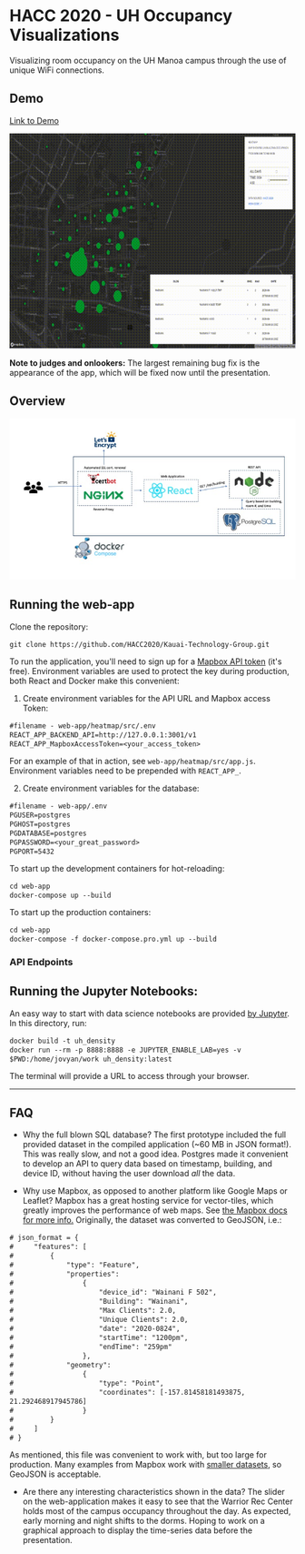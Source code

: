 # HACC 2020 - UH Occupancy Visualizations
Visualizing room occupancy on the UH Manoa campus through the use of unique WiFi connections.

## Demo

[Link to Demo](https://hacc.kauaitechgroup.com)

![Demo gif](./output.gif)

**Note to judges and onlookers:** The largest remaining bug fix is the appearance of the app, which will be fixed now until the presentation.

## Overview

![Overview](./hacc-overview.jpg)

## Running the web-app
Clone the repository:
```
git clone https://github.com/HACC2020/Kauai-Technology-Group.git
```
To run the application, you'll need to sign up for a [Mapbox API token](https://docs.mapbox.com/help/how-mapbox-works/access-tokens/) (it's free). Environment variables are used to protect the key during production, both React and Docker make this convenient:

1. Create environment variables for the API URL and Mapbox access Token:
```
#filename - web-app/heatmap/src/.env
REACT_APP_BACKEND_API=http://127.0.0.1:3001/v1
REACT_APP_MapboxAccessToken=<your_access_token>
```
For an example of that in action, see `web-app/heatmap/src/app.js`. Environment variables need to be prepended with `REACT_APP_`.

2. Create environment variables for the database:
```
#filename - web-app/.env
PGUSER=postgres
PGHOST=postgres
PGDATABASE=postgres
PGPASSWORD=<your_great_password>
PGPORT=5432
```

To start up the development containers for hot-reloading:
```
cd web-app
docker-compose up --build
```

To start up the production containers:
```
cd web-app
docker-compose -f docker-compose.pro.yml up --build
```

### API Endpoints



## Running the Jupyter Notebooks:
An easy way to start with data science notebooks are provided [by Jupyter](https://github.com/jupyter/docker-stacks). In this directory, run:

```
docker build -t uh_density
docker run --rm -p 8888:8888 -e JUPYTER_ENABLE_LAB=yes -v $PWD:/home/jovyan/work uh_density:latest
```

The terminal will provide a URL to access through your browser.

---

## FAQ
* Why the full blown SQL database?
The first prototype included the full provided dataset in the compiled application (~60 MB in JSON format!). This was really slow, and not a good idea. Postgres made it convenient to develop an API to query data based on timestamp, building, and device ID, without having the user download *all* the data.

* Why use Mapbox, as opposed to another platform like Google Maps or Leaflet?
Mapbox has a great hosting service for vector-tiles, which greatly improves the performance of web maps. See [the Mapbox docs for more info.](https://docs.mapbox.com/vector-tiles/reference/) Originally, the dataset was converted to GeoJSON, i.e.:
```
# json_format = {
#     "features": [
#         {
#             "type": "Feature",
#             "properties":
#                 {
#                     "device_id": "Wainani F 502",
#                     "Building": "Wainani",
#                     "Max Clients": 2.0,
#                     "Unique Clients": 2.0,
#                     "date": "2020-0824",
#                     "startTime": "1200pm",
#                     "endTime": "259pm"
#                 },
#             "geometry":
#                 {
#                     "type": "Point",
#                     "coordinates": [-157.81458181493875, 21.292468917945786] 
#                 }
#         }
#     ]
# }

```
As mentioned, this file was convenient to work with, but too large for production. Many examples from Mapbox work with [smaller datasets](https://visgl.github.io/react-map-gl/examples/heatmap), so GeoJSON is acceptable. 

* Are there any interesting characteristics shown in the data?
The slider on the web-application makes it easy to see that the Warrior Rec Center holds most of the campus occupancy throughout the day. As expected, early morning and night shifts to the dorms. Hoping to work on a graphical approach to display the time-series data before the presentation.
